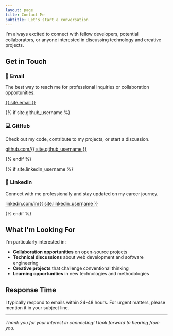 ```yaml
---
layout: page
title: Contact Me
subtitle: Let's start a conversation
---
```


I'm always excited to connect with fellow developers, potential collaborators, or anyone interested in discussing technology and creative projects.

## Get in Touch

<div class="contact-methods">
  <div class="card">
    <h3>📧 Email</h3>
    <p>The best way to reach me for professional inquiries or collaboration opportunities.</p>
    <p><a href="mailto:{{ site.email }}" class="btn">{{ site.email }}</a></p>
  </div>

  {% if site.github_username %}
  <div class="card">
    <h3>💻 GitHub</h3>
    <p>Check out my code, contribute to my projects, or start a discussion.</p>
    <p><a href="https://github.com/{{ site.github_username }}" class="btn btn-outline" target="_blank" rel="noopener">github.com/{{ site.github_username }}</a></p>
  </div>
  {% endif %}

  {% if site.linkedin_username %}
  <div class="card">
    <h3>🔗 LinkedIn</h3>
    <p>Connect with me professionally and stay updated on my career journey.</p>
    <p><a href="https://linkedin.com/in/{{ site.linkedin_username }}" class="btn btn-outline" target="_blank" rel="noopener">linkedin.com/in/{{ site.linkedin_username }}</a></p>
  </div>
  {% endif %}
</div>

## What I'm Looking For

I'm particularly interested in:

- **Collaboration opportunities** on open-source projects
- **Technical discussions** about web development and software engineering
- **Creative projects** that challenge conventional thinking
- **Learning opportunities** in new technologies and methodologies

## Response Time

I typically respond to emails within 24-48 hours. For urgent matters, please mention it in your subject line.

---

*Thank you for your interest in connecting! I look forward to hearing from you.*